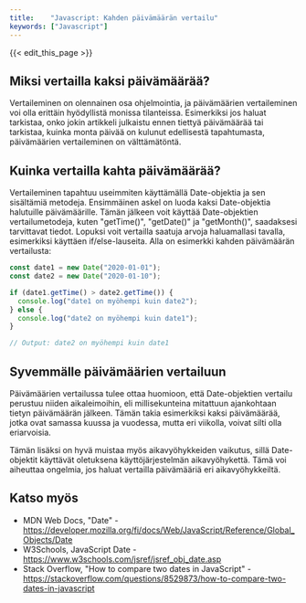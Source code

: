 ```yaml
---
title:    "Javascript: Kahden päivämäärän vertailu"
keywords: ["Javascript"]
---
```


{{< edit_this_page >}}

## Miksi vertailla kaksi päivämäärää?

Vertaileminen on olennainen osa ohjelmointia, ja päivämäärien vertaileminen voi olla erittäin hyödyllistä monissa tilanteissa. Esimerkiksi jos haluat tarkistaa, onko jokin artikkeli julkaistu ennen tiettyä päivämäärää tai tarkistaa, kuinka monta päivää on kulunut edellisestä tapahtumasta, päivämäärien vertaileminen on välttämätöntä.

## Kuinka vertailla kahta päivämäärää?

Vertaileminen tapahtuu useimmiten käyttämällä Date-objektia ja sen sisältämiä metodeja. Ensimmäinen askel on luoda kaksi Date-objektia halutuille päivämäärille. Tämän jälkeen voit käyttää Date-objektien vertailumetodeja, kuten "getTime()", "getDate()" ja "getMonth()", saadaksesi tarvittavat tiedot. Lopuksi voit vertailla saatuja arvoja haluamallasi tavalla, esimerkiksi käyttäen if/else-lauseita. Alla on esimerkki kahden päivämäärän vertailusta:

```Javascript
const date1 = new Date("2020-01-01");
const date2 = new Date("2020-01-10");

if (date1.getTime() > date2.getTime()) {
  console.log("date1 on myöhempi kuin date2");
} else {
  console.log("date2 on myöhempi kuin date1");
}

// Output: date2 on myöhempi kuin date1
```

## Syvemmälle päivämäärien vertailuun

Päivämäärien vertailussa tulee ottaa huomioon, että Date-objektien vertailu perustuu niiden aikaleimoihin, eli millisekunteina mitattuun ajankohtaan tietyn päivämäärän jälkeen. Tämän takia esimerkiksi kaksi päivämäärää, jotka ovat samassa kuussa ja vuodessa, mutta eri viikolla, voivat silti olla eriarvoisia.

Tämän lisäksi on hyvä muistaa myös aikavyöhykkeiden vaikutus, sillä Date-objektit käyttävät oletuksena käyttöjärjestelmän aikavyöhykettä. Tämä voi aiheuttaa ongelmia, jos haluat vertailla päivämääriä eri aikavyöhykkeiltä.

## Katso myös

- MDN Web Docs, "Date" -https://developer.mozilla.org/fi/docs/Web/JavaScript/Reference/Global_Objects/Date
- W3Schools, JavaScript Date - https://www.w3schools.com/jsref/jsref_obj_date.asp
- Stack Overflow, "How to compare two dates in JavaScript" - https://stackoverflow.com/questions/8529873/how-to-compare-two-dates-in-javascript
